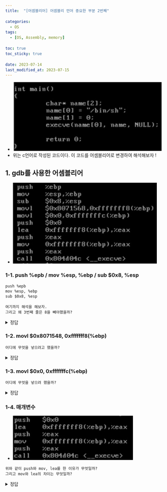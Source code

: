 ```yaml
---
title:  "[어셈블리어] 어셈블리 언어 중요한 부분 2번째"

categories:
  - OS
tags:
  - [OS, Assembly, memory] 

toc: true
toc_sticky: true

date: 2023-07-14
last_modified_at: 2023-07-15
---
```


- ![gdb_ex1](gdb_ex1.png)
- 위는 c언어로 작성된 코드이다. 이 코드를 어셈블리어로 변경하여 해석해보자 !

## 1. gdb를 사용한 어셈블리어
- ![gdb_to_assem](gdb_to_assem.png)


### 1-1. push %epb  /   mov %esp, %ebp  /   sub $0x8, %esp
```
push %epb
mov %esp, %ebp
sub $0x8, %esp

여기까지 해석을 해보자.
그리고 왜 3번째 줄은 8을 빼야했을까?
```


<details>
<summary> 정답 </summary>
<div markdown="1">

![gdb_1~3](gdb_1~3.png)
```
32비트에서 포인터 변수의 크기는 4바이트이기때문에
char형 포인터 변수의 배열 하나당 크기는 4바이트씩이다.
name의 길이가 2개이므로 4바이트 x 2 = 8바이트의 메모리를 할당한 것 !
```
</div>
</details>

### 1-2. movl $0x8071548, 0xfffffff8(%ebp)

```
어디에 무엇을 넣으려고 했을까?
```

<details>
<summary> 정답 </summary>
<div markdown="1">

- ![gdb_4](gdb_4.png)
```
epb에서 8을 뺀 곳(배열의 첫번째 요소)에 0x8071548의 값(/bin/sh)을 넣어준다.
```
</div>
</details>


### 1-3. movl $0x0, 0xfffffffc(%ebp)
```
어디에 무엇을 넣으려 했을까?
```

<details>
<summary> 정답 </summary>
<div markdown="1">

- ![gdb_5](gdb_5.png)
- 배열의 2번째인 name[1]에 0이란 값을 넣기 위함이다 !
</div>
</details>


### 1-4. 매개변수
- ![gdb_argv](gdb_argv.png)
```
위와 같이 push와 mov, lea를 한 이유가 무엇일까?
그리고 mov와 lea의 차이는 무엇일까?
```

<details>
<summary> 정답 </summary>
<div markdown="1">

- ![gdb_argv_sol](gdb_argv_sol.png)
```
execve의 함수의 매개변수는 3개이다.
const char* filename, char* const argv[], char* const envp[]
각각의 매개변수에 대입을 하기 위한 메모리 확보를 하고자 push를 3번 하였고,
먼저 lea를 한 이유는 배열의 주소값을 넣어주기 위해서이고,
mov를 한 것은 name[0]의 값을 위해서 쓰였다.
그리고 매개변수는 뒤부터 들어가기때문에 먼저 NULL부터 push된 것 !
```
</div>
</details>